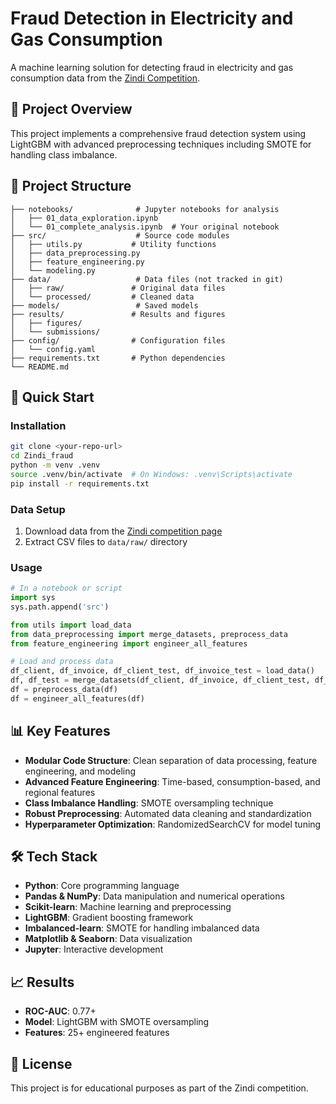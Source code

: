 # Fraud Detection in Electricity and Gas Consumption

A machine learning solution for detecting fraud in electricity and gas consumption data from the [Zindi Competition](https://zindi.africa/competitions/fraud-detection-in-electricity-and-gas-consumption-challenge).

## 🎯 Project Overview

This project implements a comprehensive fraud detection system using LightGBM with advanced preprocessing techniques including SMOTE for handling class imbalance.


## 📁 Project Structure
```
├── notebooks/              # Jupyter notebooks for analysis
│   ├── 01_data_exploration.ipynb
│   └── 01_complete_analysis.ipynb  # Your original notebook
├── src/                    # Source code modules
│   ├── utils.py           # Utility functions
│   ├── data_preprocessing.py
│   ├── feature_engineering.py
│   └── modeling.py
├── data/                   # Data files (not tracked in git)
│   ├── raw/               # Original data files
│   └── processed/         # Cleaned data
├── models/                 # Saved models
├── results/               # Results and figures
│   ├── figures/
│   └── submissions/
├── config/                # Configuration files
│   └── config.yaml
├── requirements.txt       # Python dependencies
└── README.md
```

## 🚀 Quick Start

### Installation
```bash
git clone <your-repo-url>
cd Zindi_fraud
python -m venv .venv
source .venv/bin/activate  # On Windows: .venv\Scripts\activate
pip install -r requirements.txt
```

### Data Setup
1. Download data from the [Zindi competition page](https://zindi.africa/competitions/fraud-detection-in-electricity-and-gas-consumption-challenge/data)
2. Extract CSV files to `data/raw/` directory

### Usage
```python
# In a notebook or script
import sys
sys.path.append('src')

from utils import load_data
from data_preprocessing import merge_datasets, preprocess_data
from feature_engineering import engineer_all_features

# Load and process data
df_client, df_invoice, df_client_test, df_invoice_test = load_data()
df, df_test = merge_datasets(df_client, df_invoice, df_client_test, df_invoice_test)
df = preprocess_data(df)
df = engineer_all_features(df)
```

## 📊 Key Features

- **Modular Code Structure**: Clean separation of data processing, feature engineering, and modeling
- **Advanced Feature Engineering**: Time-based, consumption-based, and regional features  
- **Class Imbalance Handling**: SMOTE oversampling technique
- **Robust Preprocessing**: Automated data cleaning and standardization
- **Hyperparameter Optimization**: RandomizedSearchCV for model tuning

## 🛠️ Tech Stack

- **Python**: Core programming language
- **Pandas & NumPy**: Data manipulation and numerical operations
- **Scikit-learn**: Machine learning and preprocessing
- **LightGBM**: Gradient boosting framework
- **Imbalanced-learn**: SMOTE for handling imbalanced data
- **Matplotlib & Seaborn**: Data visualization
- **Jupyter**: Interactive development

## 📈 Results

- **ROC-AUC**: 0.77+
- **Model**: LightGBM with SMOTE oversampling
- **Features**: 25+ engineered features


## 📄 License

This project is for educational purposes as part of the Zindi competition.